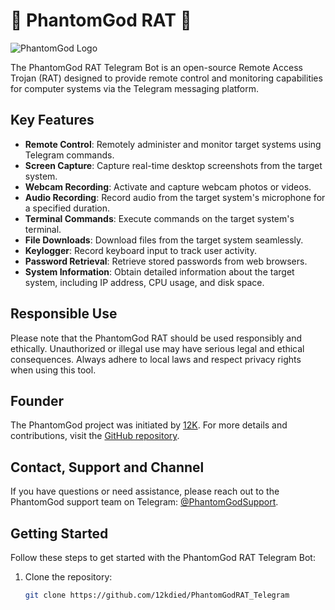 # 🧪 PhantomGod RAT 🧪

![PhantomGod Logo](https://i.postimg.cc/NF3VvrXc/image.png)

The PhantomGod RAT Telegram Bot is an open-source Remote Access Trojan (RAT) designed to provide remote control and monitoring capabilities for computer systems via the Telegram messaging platform.

## Key Features

- **Remote Control**: Remotely administer and monitor target systems using Telegram commands.
- **Screen Capture**: Capture real-time desktop screenshots from the target system.
- **Webcam Recording**: Activate and capture webcam photos or videos.
- **Audio Recording**: Record audio from the target system's microphone for a specified duration.
- **Terminal Commands**: Execute commands on the target system's terminal.
- **File Downloads**: Download files from the target system seamlessly.
- **Keylogger**: Record keyboard input to track user activity.
- **Password Retrieval**: Retrieve stored passwords from web browsers.
- **System Information**: Obtain detailed information about the target system, including IP address, CPU usage, and disk space.

## Responsible Use

Please note that the PhantomGod RAT should be used responsibly and ethically. Unauthorized or illegal use may have serious legal and ethical consequences. Always adhere to local laws and respect privacy rights when using this tool.

## Founder

The PhantomGod project was initiated by [12K](https://github.com/12kdied/). For more details and contributions, visit the [GitHub repository](https://github.com/12kdied/PhantomGodRAT_Telegram).

## Contact, Support and Channel

If you have questions or need assistance, please reach out to the PhantomGod support team on Telegram: [@PhantomGodSupport](https://t.me/PhantomGodSupport).

## Getting Started

Follow these steps to get started with the PhantomGod RAT Telegram Bot:

1. Clone the repository:

   ```bash
   git clone https://github.com/12kdied/PhantomGodRAT_Telegram

